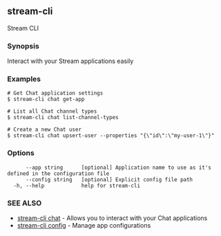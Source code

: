 ## stream-cli

Stream CLI

### Synopsis

Interact with your Stream applications easily

### Examples

```
# Get Chat application settings
$ stream-cli chat get-app

# List all Chat channel types
$ stream-cli chat list-channel-types

# Create a new Chat user
$ stream-cli chat upsert-user --properties "{\"id\":\"my-user-1\"}"

```

### Options

```
      --app string      [optional] Application name to use as it's defined in the configuration file
      --config string   [optional] Explicit config file path
  -h, --help            help for stream-cli
```

### SEE ALSO

* [stream-cli chat](stream-cli_chat.md)	 - Allows you to interact with your Chat applications
* [stream-cli config](stream-cli_config.md)	 - Manage app configurations

